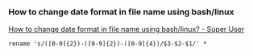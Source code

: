 ###  How to change date format in file name using bash/linux


[How to change date format in file name using bash/linux? - Super User](https://superuser.com/questions/1115717/how-to-change-date-format-in-file-name-using-bash-linux "How to change date format in file name using bash/linux? - Super User")




```shell
rename 's/([0-9]{2})-([0-9]{2})-([0-9]{4})/$3-$2-$1/' *
```

